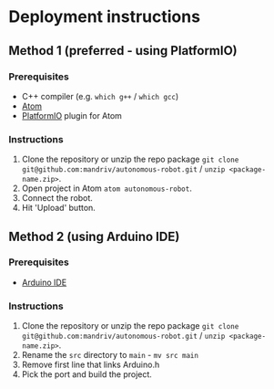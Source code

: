 # Deployment instructions

## Method 1 (preferred - using PlatformIO)

### Prerequisites
* C++ compiler (e.g. `which g++` / `which gcc`)
* [Atom](https://atom.io/)
* [PlatformIO](https://platformio.org/install/ide?install=atom) plugin for Atom

### Instructions
1. Clone the repository or unzip the repo package `git clone git@github.com:mandriv/autonomous-robot.git` / `unzip <package-name.zip>`.
2. Open project in Atom `atom autonomous-robot`.
3. Connect the robot.
4. Hit 'Upload' button.

## Method 2 (using Arduino IDE)

### Prerequisites
* [Arduino IDE](https://www.arduino.cc/en/Main/Software)

### Instructions
1. Clone the repository or unzip the repo package `git clone git@github.com:mandriv/autonomous-robot.git` / `unzip <package-name.zip>`.
2. Rename the `src` directory to `main` - `mv src main`
3. Remove first line that links Arduino.h
4. Pick the port and build the project.
